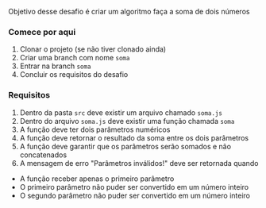 Objetivo desse desafio é criar um algoritmo faça a soma de dois números

### Comece por aqui
1. Clonar o projeto (se não tiver clonado ainda)
2. Criar uma branch com nome `soma`
3. Entrar na branch `soma`
4. Concluir os requisitos do desafio

### Requisitos
1. Dentro da pasta `src` deve existir um arquivo chamado `soma.js`
2. Dentro do arquivo `soma.js` deve existir uma função chamada `soma`
3. A função deve ter dois parâmetros numéricos
4. A função deve retornar o resultado da soma entre os dois parâmetros
5. A função deve garantir que os parâmetros serão somados e não concatenados
6. A mensagem de erro "Parâmetros inválidos!" deve ser retornada quando
  - A função receber apenas o primeiro parâmetro
  - O primeiro parâmetro não puder ser convertido em um número inteiro
  - O segundo parâmetro não puder ser convertido em um número inteiro


